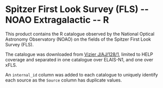 Spitzer First Look Survey (FLS) -- NOAO Extragalactic -- R
==========================================================

This product contains the R catalogue observed by the  National Optical
Astronomy Observatory (NOAO) on the fields of the Spitzer First Look Survey
(FLS).

The catalogue was downloaded from [Vizier
J/AJ/128/1](http://vizier.cfa.harvard.edu/viz-bin/VizieR-3?-source=J/AJ/128/1/sources),
limited to HELP coverage and separated in one catalogue over ELAIS-N1, and one
over xFLS.

An `internal_id` column was added to each catalogue to uniquely identify each
source as the `Source` column has duplicate values.
